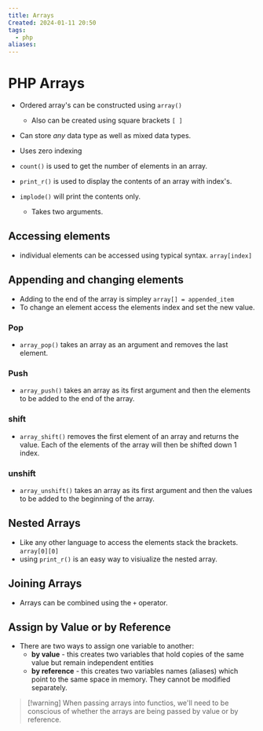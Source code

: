 ```yaml
---
title: Arrays
Created: 2024-01-11 20:50
tags:
  - php
aliases:
---
```

# PHP Arrays
- Ordered array's can be constructed using `array()`
	- Also can be created using square brackets `[ ]`
- Can store *any* data type as well as mixed data types.
- Uses zero indexing


- `count()` is used to get the number of elements in an array.

- `print_r()` is used to display the contents of an array with index's.
- `implode()` will print the contents only.
	- Takes two arguments.
## Accessing elements
- individual elements can be accessed using typical syntax. `array[index]`
## Appending and changing elements
- Adding to the end of the array is simpley `array[] = appended_item`
- To change an element access the elements index and set the new value.
### Pop
- `array_pop()` takes an array as an argument and removes the last element.
### Push
- `array_push()` takes an array as its first argument and then the elements to be added to the end of the array.
### shift
- `array_shift()` removes the first element of an array and returns the value. Each of the elements of the array will then be shifted down 1 index.
### unshift
- `array_unshift()` takes an array as its first argument and then the values to be added to the beginning of the array.
## Nested Arrays
- Like any other language to access the elements stack the brackets. `array[0][0]`
- using `print_r()` is an easy way to visiualize the nested array.
## Joining Arrays
- Arrays can be combined using the `+` operator.
## Assign by Value or by Reference 
- There are two ways to assign one variable to another:
	- **by value** - this creates two variables that hold copies of the same value but remain independent entities
	- **by reference** - this creates two variables names (aliases) which point to the same space in memory. They cannot be modified separately.

>[!warning] When passing arrays into functios, we'll need to be conscious of whether the arrays are being passed by value or by reference.


